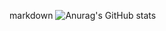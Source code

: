 <html lang="en">
<head>
    <meta charset="UTF-8">
    <meta name="viewport" content="width=device-width, initial-scale=1.0">
    <link rel="stylesheet" href="styles.css">
</head>
<body>

markdown
![Anurag's GitHub stats](https://github-readme-stats.vercel.app/api?username=anuraghazra&show_icons=true&theme=radical)


</body>
</html>
